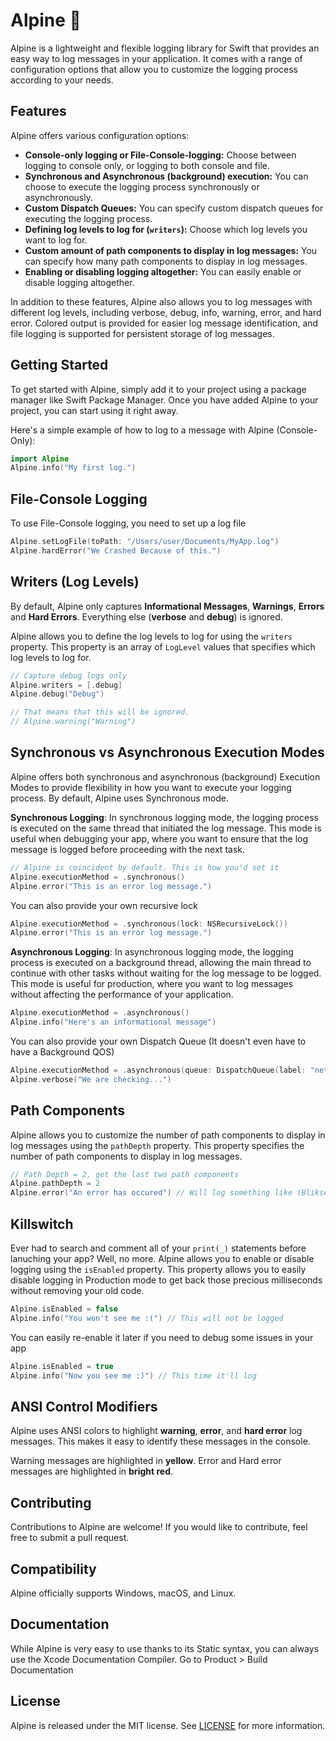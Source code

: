 # Alpine 🗻

Alpine is a lightweight and flexible logging library for Swift that provides an easy way to log messages in your application. It comes with a range of configuration options that allow you to customize the logging process according to your needs.

## Features
Alpine offers various configuration options:

*   **Console-only logging or File-Console-logging:** Choose between logging to console only, or logging to both console and file.
*   **Synchronous and Asynchronous (background) execution:** You can choose to execute the logging process synchronously or asynchronously.
*   **Custom Dispatch Queues:** You can specify custom dispatch queues for executing the logging process.
*   **Defining log levels to log for (`writers`):** Choose which log levels you want to log for.
*   **Custom amount of path components to display in log messages:** You can specify how many path components to display in log messages.
*   **Enabling or disabling logging altogether:** You can easily enable or disable logging altogether.

In addition to these features, Alpine also allows you to log messages with different log levels, including verbose, debug, info, warning, error, and hard error. Colored output is provided for easier log message identification, and file logging is supported for persistent storage of log messages.

## Getting Started
To get started with Alpine, simply add it to your project using a package manager like Swift Package Manager. Once you have added Alpine to your project, you can start using it right away.

Here's a simple example of how to log to a message with Alpine (Console-Only):
```swift
import Alpine
Alpine.info("My first log.")
```

## File-Console Logging
To use File-Console logging, you need to set up a log file
```swift
Alpine.setLogFile(toPath: "/Users/user/Documents/MyApp.log")
Alpine.hardError("We Crashed Because of this.")
```

## Writers (Log Levels)
By default, Alpine only captures **Informational Messages**, **Warnings**, **Errors** and **Hard Errors**. Everything else (**verbose** and **debug**) is ignored.

Alpine allows you to define the log levels to log for using the `writers` property. 
This property is an array of `LogLevel` values that specifies which log levels to log for.

```swift
// Capture debug logs only
Alpine.writers = [.debug]
Alpine.debug("Debug")

// That means that this will be ignored.
// Alpine.warning("Warning")
```

## Synchronous vs Asynchronous Execution Modes
Alpine offers both synchronous and asynchronous (background) Execution Modes to provide flexibility in how you want to execute your logging process. By default, Alpine uses Synchronous mode.

**Synchronous Logging**: In synchronous logging mode, the logging process is executed on the same thread that initiated the log message. This mode is useful when debugging your app, where you want to ensure that the log message is logged before proceeding with the next task.

```swift
// Alpine is coincident by default. This is how you'd set it
Alpine.executionMethod = .synchronous()
Alpine.error("This is an error log message.")
```

You can also provide your own recursive lock

```swift
Alpine.executionMethod = .synchronous(lock: NSRecursiveLock())
Alpine.error("This is an error log message.")
```

**Asynchronous Logging**: In asynchronous logging mode, the logging process is executed on a background thread, allowing the main thread to continue with other tasks without waiting for the log message to be logged. This mode is useful for production, where you want to log messages without affecting the performance of your application.
```swift
Alpine.executionMethod = .asynchronous()
Alpine.info("Here's an informational message")
```

You can also provide your own Dispatch Queue (It doesn't even have to have a Background QOS)

```swift
Alpine.executionMethod = .asynchronous(queue: DispatchQueue(label: "net.bliksem.log"))
Alpine.verbose("We are checking...")
```

## Path Components
Alpine allows you to customize the number of path components to display in log messages using the `pathDepth` property. This property specifies the number of path components to display in log messages.
```swift
// Path Depth = 2, get the last two path components
Alpine.pathDepth = 2
Alpine.error("An error has occured") // Will log something like (Bliksem/Blockchain.swift)
```

## Killswitch
Ever had to search and comment all of your `print(_)` statements before lanuching your app? Well, no more.
Alpine allows you to enable or disable logging using the `isEnabled` property. This property allows you to easily disable logging in Production mode to get back those precious milliseconds without removing your old code.
```swift
Alpine.isEnabled = false
Alpine.info("You won't see me :(") // This will not be logged
```

You can easily re-enable it later if you need to debug some issues in your app
```swift
Alpine.isEnabled = true
Alpine.info("Now you see me :)") // This time it'll log
```

## ANSI Control Modifiers
Alpine uses ANSI colors to highlight **warning**, **error**, and **hard error** log messages. This makes it easy to identify these messages in the console.

Warning messages are highlighted in **yellow**.
Error and Hard error messages are highlighted in **bright red**.

## Contributing
Contributions to Alpine are welcome! If you would like to contribute, feel free to submit a pull request.

## Compatibility
Alpine officially supports Windows, macOS, and Linux.

## Documentation
While Alpine is very easy to use thanks to its Static syntax, you can always use the Xcode Documentation Compiler. Go to Product > Build Documentation

## License
Alpine is released under the MIT license. See [LICENSE](LICENSE) for more information.
